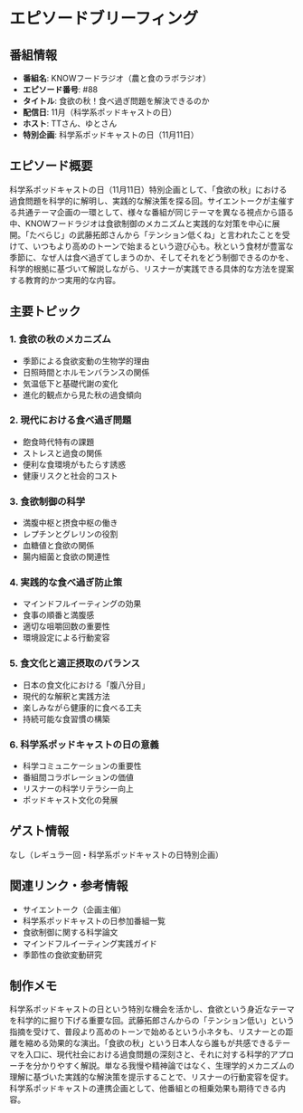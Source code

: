 # エピソードブリーフィング

## 番組情報
- **番組名**: KNOWフードラジオ（農と食のラボラジオ）
- **エピソード番号**: #88
- **タイトル**: 食欲の秋！食べ過ぎ問題を解決できるのか
- **配信日**: 11月（科学系ポッドキャストの日）
- **ホスト**: TTさん、ゆとさん
- **特別企画**: 科学系ポッドキャストの日（11月11日）

## エピソード概要

科学系ポッドキャストの日（11月11日）特別企画として、「食欲の秋」における過食問題を科学的に解明し、実践的な解決策を探る回。サイエントークが主催する共通テーマ企画の一環として、様々な番組が同じテーマを異なる視点から語る中、KNOWフードラジオは食欲制御のメカニズムと実践的な対策を中心に展開。「たべらじ」の武藤拓郎さんから「テンション低くね」と言われたことを受けて、いつもより高めのトーンで始まるという遊び心も。秋という食材が豊富な季節に、なぜ人は食べ過ぎてしまうのか、そしてそれをどう制御できるのかを、科学的根拠に基づいて解説しながら、リスナーが実践できる具体的な方法を提案する教育的かつ実用的な内容。

## 主要トピック

### 1. 食欲の秋のメカニズム
- 季節による食欲変動の生物学的理由
- 日照時間とホルモンバランスの関係
- 気温低下と基礎代謝の変化
- 進化的観点から見た秋の過食傾向

### 2. 現代における食べ過ぎ問題
- 飽食時代特有の課題
- ストレスと過食の関係
- 便利な食環境がもたらす誘惑
- 健康リスクと社会的コスト

### 3. 食欲制御の科学
- 満腹中枢と摂食中枢の働き
- レプチンとグレリンの役割
- 血糖値と食欲の関係
- 腸内細菌と食欲の関連性

### 4. 実践的な食べ過ぎ防止策
- マインドフルイーティングの効果
- 食事の順番と満腹感
- 適切な咀嚼回数の重要性
- 環境設定による行動変容

### 5. 食文化と適正摂取のバランス
- 日本の食文化における「腹八分目」
- 現代的な解釈と実践方法
- 楽しみながら健康的に食べる工夫
- 持続可能な食習慣の構築

### 6. 科学系ポッドキャストの日の意義
- 科学コミュニケーションの重要性
- 番組間コラボレーションの価値
- リスナーの科学リテラシー向上
- ポッドキャスト文化の発展

## ゲスト情報

なし（レギュラー回・科学系ポッドキャストの日特別企画）

## 関連リンク・参考情報

- サイエントーク（企画主催）
- 科学系ポッドキャストの日参加番組一覧
- 食欲制御に関する科学論文
- マインドフルイーティング実践ガイド
- 季節性の食欲変動研究

## 制作メモ

科学系ポッドキャストの日という特別な機会を活かし、食欲という身近なテーマを科学的に掘り下げる重要な回。武藤拓郎さんからの「テンション低い」という指摘を受けて、普段より高めのトーンで始めるという小ネタも、リスナーとの距離を縮める効果的な演出。「食欲の秋」という日本人なら誰もが共感できるテーマを入口に、現代社会における過食問題の深刻さと、それに対する科学的アプローチを分かりやすく解説。単なる我慢や精神論ではなく、生理学的メカニズムの理解に基づいた実践的な解決策を提示することで、リスナーの行動変容を促す。科学系ポッドキャストの連携企画として、他番組との相乗効果も期待できる内容。